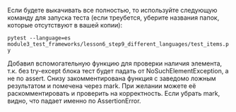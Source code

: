 <p>Если будете выкачивать все полностью, то используйте следующую команду для запуска теста (если треубется, уберите названия папок, которые отсутствуют в вашей копии):</p>
<code>pytest --language=es module3_test_frameworks/lesson6_step9_different_languages/test_items.py</code>
<p>Добавил вспомогательную функцию для проверки наличия элемента, т.к. без try-except блока тест будет падать от NoSuchElementException, а не по assert. Снизу закомментирована функция с заведомо ложным результатом и помечена через mark. При желании можете её раскомментировать и проверить на корректность. Если убрать mark, видно, что падает именно по AssertionError.</p>